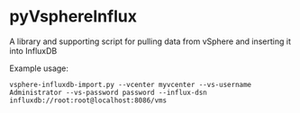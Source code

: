# pyVsphereInflux
A library and supporting script for pulling data from vSphere and inserting it into InfluxDB

Example usage:

    vsphere-influxdb-import.py --vcenter myvcenter --vs-username Administrator --vs-password password --influx-dsn influxdb://root:root@localhost:8086/vms
